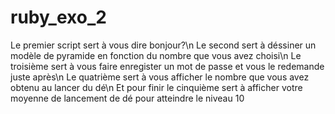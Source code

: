 # ruby_exo_2
Le premier script sert à vous dire bonjour?\n
Le second sert à déssiner un modèle de pyramide en fonction du nombre que vous avez choisi\n
Le troisième sert à vous faire enregister un mot de passe et vous le redemande juste après\n
Le quatrième sert à vous afficher le nombre que vous avez obtenu au lancer du dé\n
Et pour finir le cinquième sert à afficher votre moyenne de lancement de dé pour atteindre le niveau 10
